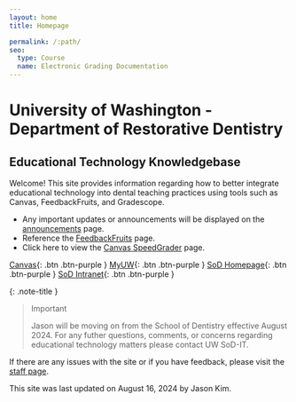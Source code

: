 ```yaml
---
layout: home
title: Homepage

permalink: /:path/
seo:
  type: Course
  name: Electronic Grading Documentation
---
```


# University of Washington - Department of Restorative Dentistry
## Educational Technology Knowledgebase

Welcome! This site provides information regarding how to better integrate educational technology into dental teaching practices using tools such as Canvas, FeedbackFruits, and Gradescope.

- Any important updates or announcements will be displayed on the [announcements](announcements.md) page.
- Reference the [FeedbackFruits](feedbackfruits.md) page.
- Click here to view the [Canvas SpeedGrader](speedgrader.md) page.

[Canvas](https://canvas.uw.edu){: .btn .btn-purple }
[MyUW](https://my.uw.edu){: .btn .btn-purple }
[SoD Homepage](https://dental.uw.edu){: .btn .btn-purple }
[SoD Intranet](https://uwnetid.sharepoint.com/sites/sod/){: .btn .btn-purple }

{: .note-title }
> Important
>
> Jason will be moving on from the School of Dentistry effective August 2024. For any futher questions, comments, or concerns regarding educational technology
> matters please contact UW SoD-IT.




If there are any issues with the site or if you have feedback, please visit the [staff page](staff.md).




This site was last updated on August 16, 2024 by Jason Kim.
